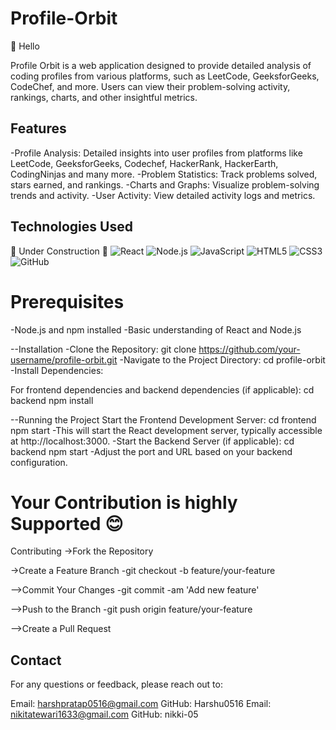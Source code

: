 # Profile-Orbit
👋 Hello 

Profile Orbit is a web application designed to provide detailed analysis of coding profiles from various platforms, such as LeetCode, GeeksforGeeks, CodeChef, and more. Users can view their problem-solving activity, rankings, charts, and other insightful metrics.

## Features
-Profile Analysis: Detailed insights into user profiles from platforms like LeetCode, GeeksforGeeks, Codechef, HackerRank, HackerEarth, CodingNinjas and many more.
-Problem Statistics: Track problems solved, stars earned, and rankings.
-Charts and Graphs: Visualize problem-solving trends and activity.
-User Activity: View detailed activity logs and metrics.

## Technologies Used
🚧 Under Construction 🚧
![React](https://img.shields.io/badge/React-61DAFB?style=for-the-badge&logo=react&logoColor=black)  ![Node.js](https://img.shields.io/badge/Node.js-339933?style=for-the-badge&logo=node.js&logoColor=white)  ![JavaScript](https://img.shields.io/badge/JavaScript-F7DF1C?style=for-the-badge&logo=javascript&logoColor=black)  ![HTML5](https://img.shields.io/badge/HTML5-E34F26?style=for-the-badge&logo=html5&logoColor=white)  ![CSS3](https://img.shields.io/badge/CSS3-1572B6?style=for-the-badge&logo=css3&logoColor=white)  ![GitHub](https://img.shields.io/badge/GitHub-181717?style=for-the-badge&logo=github&logoColor=white)


# Prerequisites
-Node.js and npm installed
-Basic understanding of React and Node.js

--Installation
-Clone the Repository:
git clone https://github.com/your-username/profile-orbit.git
-Navigate to the Project Directory:
cd profile-orbit
-Install Dependencies:

For frontend dependencies and backend dependencies (if applicable):
cd backend
npm install

--Running the Project
Start the Frontend Development Server:
cd frontend
npm start
-This will start the React development server, typically accessible at http://localhost:3000.
-Start the Backend Server (if applicable):
cd backend
npm start
-Adjust the port and URL based on your backend configuration.

# Your Contribution is highly Supported 😊

Contributing
->Fork the Repository

->Create a Feature Branch
-git checkout -b feature/your-feature

-->Commit Your Changes
-git commit -am 'Add new feature'

-->Push to the Branch
-git push origin feature/your-feature

-->Create a Pull Request

## Contact
For any questions or feedback, please reach out to:

Email: harshpratap0516@gmail.com
GitHub: Harshu0516
Email: nikitatewari1633@gmail.com
GitHub: nikki-05
